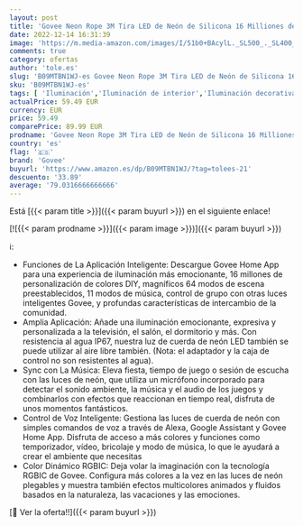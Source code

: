 ```yaml
---
layout: post
title: 'Govee Neon Rope 3M Tira LED de Neón de Silicona 16 Milliones de Color RGBIC para Habitación Gaming  TV y Dormitorio Funciona con Alexa y Google Assistant'
date: 2022-12-14 16:31:39
image: 'https://m.media-amazon.com/images/I/51b0+BAcylL._SL500_._SL400_.jpg'
comments: true
category: ofertas
author: 'tole.es'
slug: 'B09MTBN1WJ-es Govee Neon Rope 3M Tira LED de Neón de Silicona 16...'
sku: 'B09MTBN1WJ-es'
tags: [ 'Iluminación','Iluminación de interior','Iluminación decorativa y para usos específicos de interior','Tiras LED de interior','alexa','govee','🇪🇸', ]
actualPrice: 59.49 EUR
currency: EUR
price: 59.49
comparePrice: 89.99 EUR
prodname: 'Govee Neon Rope 3M Tira LED de Neón de Silicona 16 Milliones de Color RGBIC para Habitación Gaming  TV y Dormitorio Funciona con Alexa y Google Assistant'
country: 'es'
flag: '🇪🇸'
brand: 'Govee'
buyurl: 'https://www.amazon.es/dp/B09MTBN1WJ/?tag=tolees-21'
descuento: '33.89'
average: '79.0316666666666'
---
```


Está [{{< param title >}}]({{< param buyurl >}}) en el siguiente enlace!

[![{{< param prodname >}}]({{< param image >}})]({{< param buyurl >}})

ℹ️:

- Funciones de La Aplicación Inteligente: Descargue Govee Home App para una experiencia de iluminación más emocionante, 16 millones de personalización de colores DIY, magníficos 64 modos de escena preestablecidos, 11 modos de música, control de grupo con otras luces inteligentes Govee, y profundas características de intercambio de la comunidad.
- Amplia Aplicación: Añade una iluminación emocionante, expresiva y personalizada a la televisión, el salón, el dormitorio y más. Con resistencia al agua IP67, nuestra luz de cuerda de neón LED también se puede utilizar al aire libre también. (Nota: el adaptador y la caja de control no son resistentes al agua).
- Sync con La Música: Eleva fiesta, tiempo de juego o sesión de escucha con las luces de neón, que utiliza un micrófono incorporado para detectar el sonido ambiente, la música y el audio de los juegos y combinarlos con efectos que reaccionan en tiempo real, disfruta de unos momentos fantásticos.
- Control de Voz Inteligente: Gestiona las luces de cuerda de neón con simples comandos de voz a través de Alexa, Google Assistant y Govee Home App. Disfruta de acceso a más colores y funciones como temporizador, vídeo, bricolaje y modo de música, lo que le ayudará a crear el ambiente que necesitas
- Color Dinámico RGBIC: Deja volar la imaginación con la tecnología RGBIC de Govee. Configura más colores a la vez en las luces de neón plegables y muestra también efectos multicolores animados y fluidos basados en la naturaleza, las vacaciones y las emociones.

[🛒 Ver la oferta!!]({{< param buyurl >}})
